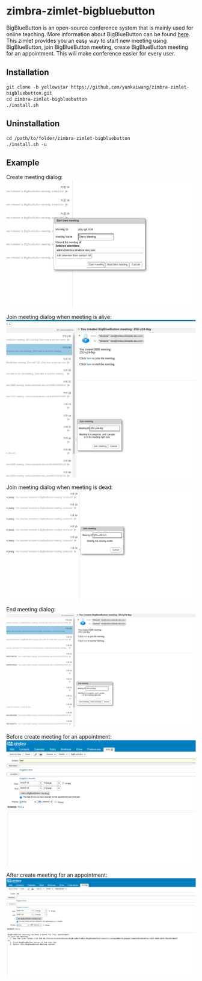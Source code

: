 # zimbra-zimlet-bigbluebutton

BigBlueButton is an open-source conference system that is mainly used for online teaching. More information about BigBlueButton can be found [here](https://bigbluebutton.org/ "BigBlueButton").  
This zimlet provides you an easy way to start new meeting using BigBlueButton, join BigBlueButton meeting, create BigBlueButton meeting for an appointment. This will make conference easier for every user.

## Installation
```
git clone -b yellowstar https://github.com/yunkaiwang/zimbra-zimlet-bigbluebutton.git
cd zimbra-zimlet-bigbluebutton 
./install.sh  
```
## Uninstallation
```
cd /path/to/folder/zimbra-zimlet-bigbluebutton
./install.sh -u
```
## Example

Create meeting dialog:  
![ScreenShot](/screenshot/start_meeting_dialog.png?raw=true "Start Meeting")  

Join meeting dialog when meeting is alive:  
![ScreenShot](/screenshot/join_meeting_dialog.png?raw=true "Join Active Meeting")  

Join meeting dialog when meeting is dead:  
![ScreenShot](/screenshot/join_meeting_dialog_meeting_ended.png?raw=true "Join Ended Meeting")  

End meeting dialog:  
![ScreenShot](/screenshot/end_meeting_dialog.png?raw=true "End Meeting")

Before create meeting for an appointment:  
![ScreenShot](/screenshot/appointment_before.png?raw=true "Appointment")  

After create meeting for an appointment:  
![ScreenShot](/screenshot/appointment.png?raw=true "Appointment")  
